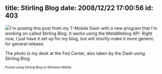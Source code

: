 title: Stirling Blog
date: 2008/12/22 17:00:56
id: 403
---
[![](http://www.s-church.net/journal_images/StirlingBlog/IMAGE_123.jpg)](http://www.s-church.net/journal_images/StirlingBlog/IMAGE_123.jpg)I'm posting this post from my T-Mobile Dash with a new program that I'm working on called Stirling Blog. It works using the MetaWeblog API. Right now, I just have it set up for my blog, but will shortly make it more generic for general release.

The photo is my desk at the Fed Center, also taken by the Dash using Stirling Blog.

<font size="1">Posted using Stirling Blog on Windows Mobile